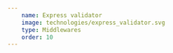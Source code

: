 ```yaml
---
    name: Express validator
    image: technologies/express_validator.svg
    type: Middlewares
    order: 10
---
```

